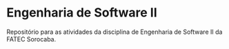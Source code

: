 # Engenharia de Software II

Repositório para as atividades da disciplina de Engenharia de Software II da FATEC Sorocaba.
